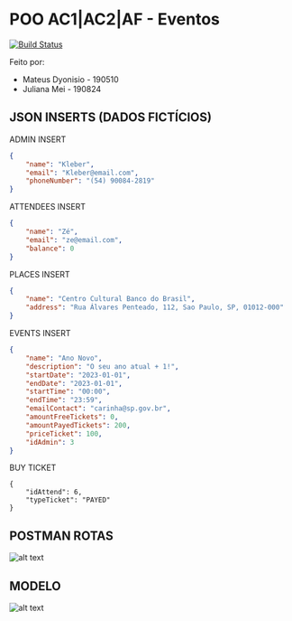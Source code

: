 # POO AC1|AC2|AF - Eventos
[![Build Status](https://travis-ci.org/joemccann/dillinger.svg?branch=master)](https://pooii-lab-ac1.herokuapp.com/)

Feito por:
- Mateus Dyonisio - 190510
- Juliana Mei - 190824

## JSON INSERTS (DADOS FICTÍCIOS)

ADMIN INSERT
```json
{
    "name": "Kleber",
    "email": "Kleber@email.com",
    "phoneNumber": "(54) 90084-2819"
}
```

ATTENDEES INSERT
```json
{
    "name": "Zé",
    "email": "ze@email.com",
    "balance": 0
}
```

PLACES INSERT
```json
{
    "name": "Centro Cultural Banco do Brasil",
    "address": "Rua Álvares Penteado, 112, Sao Paulo, SP, 01012-000"
}
```

EVENTS INSERT
```json
{
    "name": "Ano Novo",
    "description": "O seu ano atual + 1!",
    "startDate": "2023-01-01",
    "endDate": "2023-01-01",
    "startTime": "00:00",
    "endTime": "23:59",
    "emailContact": "carinha@sp.gov.br",
    "amountFreeTickets": 0,
    "amountPayedTickets": 200,
    "priceTicket": 100,
    "idAdmin": 3
}
```

BUY TICKET
```
{
    "idAttend": 6,
    "typeTicket": "PAYED"
}
```

## POSTMAN ROTAS
![alt text](https://i.imgur.com/HyolxTK.png)


## MODELO
![alt text](https://i.imgur.com/ds3Zi2y.png)


